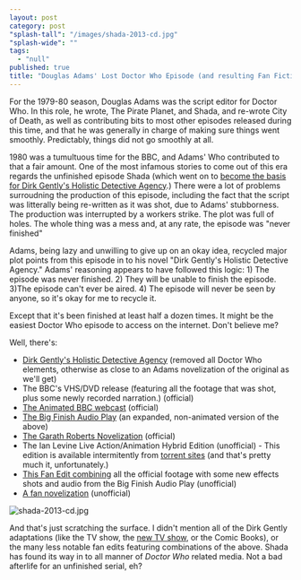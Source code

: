 ```yaml
---
layout: post
category: post
"splash-tall": "/images/shada-2013-cd.jpg"
"splash-wide": ""
tags: 
  - "null"
published: true
title: "Douglas Adams' Lost Doctor Who Episode (and resulting Fan Fiction) "
---
```


For the 1979-80 season, Douglas Adams was the script editor for Doctor Who. In this role, he wrote, The Pirate Planet, and Shada, and re-wrote City of Death, as well as contributing bits to most other episodes released during this time, and that he was generally in charge of making sure things went smoothly. Predictably, things did not go smoothly at all. 

1980 was a tumultuous time for the BBC, and Adams' Who contributed to that a fair amount. One of the most infamous stories to come out of this era regards the unfinished episode Shada (which went on to [become the basis for Dirk Gently's Holistic Detective Agency](http://ajroach42.github.io/the-outer-edge-of-fanfic/).) There were a lot of problems surroudning the production of this episode, including the fact that the script was litterally being re-written as it was shot, due to Adams' stubborness. The production was interrupted by a workers strike. The plot was full of holes. The whole thing was a mess and, at any rate, the episode was "never finished" 

Adams, being lazy and unwilling to give up on an okay idea, recycled major plot points from this episode in to his novel "Dirk Gently's Holistic Detective Agency." Adams' reasoning appears to have followed this logic: 1) The episode was never finished. 2) They will be unable to finish the episode. 3)The episode can't ever be aired. 4) The episode will never be seen by anyone, so it's okay for me to recycle it.

Except that it's been finished at least half a dozen times. It might be the easiest Doctor Who episode to access on the internet. Don't believe me? 

Well, there's: 

- [Dirk Gently's Holistic Detective Agency](http://users.telenet.be/sterf/texts/fiction/adams/DirkGentlysHolisticDetectiveAgency.pdf) (removed all Doctor Who elements, otherwise as close to an Adams novelization of the original as we'll get) 
- The BBC's VHS/DVD release (featuring all the footage that was shot, plus some newly recorded narration.) (official)
- [The Animated BBC webcast](http://www.bbc.co.uk/doctorwho/classic/webcasts/shada/) (official)  
- [The Big Finish Audio Play](https://www.bigfinish.com/releases/v/shada-451) (an expanded, non-animated version of the above) 
- [The Garath Roberts Novelization](http://www.amazon.com/Shada-Doctor-Who-Adventures-Douglas/dp/0425261166) (official) 
- The Ian Levine Live Action/Animation Hybrid Edition (unofficial) - This edition is available intermitently from [torrent sites](https://thepiratebay.se/torrent/9037596/Doctor_Who_-_Shada_Ian_Levine_Special_Edition_DVD9) (and that's pretty much it, unfortunately.) 
- [This Fan Edit combining](https://whoflix.wordpress.com/2013/12/06/shada-tom-baker/) all the official footage with some new effects shots and audio from the Big Finish Audio Play (unofficial) 
- [A fan novelization](http://doctorwho.org.nz/archive/shada/prologue.html) (unofficial) 

![shada-2013-cd.jpg]({{site.baseurl}}/images/shada-2013-cd.jpg)


And that's just scratching the surface. I didn't mention all of the Dirk Gently adaptations (like the TV show, the [new TV show](http://www.radiotimes.com/news/2015-08-01/dirk-gently-is-getting-another-tv-show-and-moving-to-america), or the Comic Books), or the many less notable fan edits featuring combinations of the above. Shada has found its way in to all manner of *Doctor Who* related media. Not a bad afterlife for an unfinished serial, eh?
